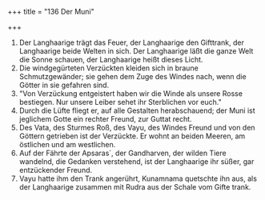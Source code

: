 +++
title = "136 Der Muni"

+++


1.	Der Langhaarige trägt das Feuer, der Langhaarige den Gifttrank, der Langhaarige beide Welten in sich. Der Langhaarige läßt die ganze Welt die Sonne schauen, der Langhaarige heißt dieses Licht.
2.	Die windgegürteten Verzückten kleiden sich in braune Schmutzgewänder; sie gehen dem Zuge des Windes nach, wenn die Götter in sie gefahren sind.
3.	"Von Verzückung entgeistert haben wir die Winde als unsere Rosse bestiegen. Nur unsere Leiber sehet ihr Sterblichen vor euch."
4.	Durch die Lüfte fliegt er, auf alle Gestalten herabschauend; der Muni ist jeglichem Gotte ein rechter Freund, zur Guttat recht.
5.	Des Vata, des Sturmes Roß, des Vayu, des Windes Freund und von den Göttern getrieben ist der Verzückte. Er wohnt an beiden Meeren, am östlichen und am westlichen.
6.	Auf der Fährte der Apsaras´, der Gandharven, der wilden Tiere wandelnd, die Gedanken verstehend, ist der Langhaarige ihr süßer, gar entzückender Freund.
7.	Vayu hatte ihm den Trank angerührt, Kunamnama quetschte ihn aus, als der Langhaarige zusammen mit Rudra aus der Schale vom Gifte trank.


